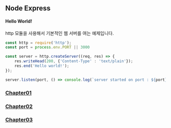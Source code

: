 ## Node Express

#### Hello World!
http 모듈을 사용해서 기본적인 웹 서버를 여는 예제입니다.

```Javascript
const http = require('http');
const port = process.env.PORT || 3000

const server = http.createServer((req, res) => {
    res.writeHead(200, {'Content-Type' : 'text/plain'});
    res.end('Hello world!');
});

server.listen(port, () => console.log(`server started on port : ${port}` + `press Ctrl-C to terminate..`));
```

### [Chapter01](https://github.com/hindong/express_lecture/tree/main/chapter01)
### [Chapter02]()
### [Chapter03]()
